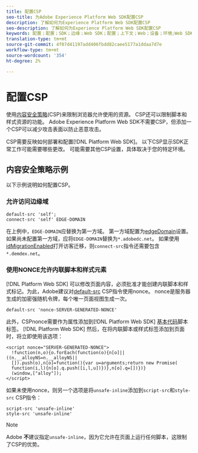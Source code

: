 ```yaml
---
title: 配置CSP
seo-title: 为Adobe Experience Platform Web SDK配置CSP
description: 了解如何为Experience Platform Web SDK配置CSP
seo-description: 了解如何为Experience Platform Web SDK配置CSP
keywords: 配置；配置；SDK；边缘；Web SDK；配置；上下文；Web；设备；环境;Web SDK设置；内容安全策略；
translation-type: tm+mt
source-git-commit: 4f07d41197add406fbdd82caee5177a1ddaa7d7e
workflow-type: tm+mt
source-wordcount: '354'
ht-degree: 2%

---
```



# 配置CSP

使用[内容安全策略](https://developer.mozilla.org/zh-CN/docs/Web/HTTP/Headers/Content-Security-Policy)(CSP)来限制浏览器允许使用的资源。 CSP还可以限制脚本和样式资源的功能。 Adobe Experience Platform Web SDK不需要CSP，但添加一个CSP可以减少攻击表面以防止恶意攻击。

CSP需要反映如何部署和配置[!DNL Platform Web SDK]。 以下CSP显示SDK正常工作可能需要哪些更改。 可能需要其他CSP设置，具体取决于您的特定环境。

## 内容安全策略示例

以下示例说明如何配置CSP。

### 允许访问边缘域

```
default-src 'self';
connect-src 'self' EDGE-DOMAIN
```

在上例中，`EDGE-DOMAIN`应替换为第一方域。 第一方域配置为[edgeDomain](configuring-the-sdk.md#edge-domain)设置。 如果尚未配置第一方域，应将`EDGE-DOMAIN`替换为`*.adobedc.net`。 如果使用[idMigrationEnabled](configuring-the-sdk.md#id-migration-enabled)打开访客迁移，则`connect-src`指令还需要包含`*.demdex.net`。

### 使用NONCE允许内联脚本和样式元素

[!DNL Platform Web SDK] 可以修改页面内容，必须批准才能创建内联脚本和样式标记。为此，Adobe建议对[default-src](https://developer.mozilla.org/en-US/docs/Web/HTTP/Headers/Content-Security-Policy/default-src) CSP指令使用nonce。 nonce是服务器生成的加密强随机令牌，每个唯一页面视图生成一次。

```
default-src 'nonce-SERVER-GENERATED-NONCE'
```

此外，CSPnonce需要作为属性添加到[!DNL Platform Web SDK] [基本代码](installing-the-sdk.md#adding-the-code)脚本标签。 [!DNL Platform Web SDK] 然后，在将内联脚本或样式标签添加到页面时，将立即使用该选项：

```
<script nonce="SERVER-GENERATED-NONCE">
  !function(n,o){o.forEach(function(o){n[o]||((n.__alloyNS=n.__alloyNS||
  []).push(o),n[o]=function(){var u=arguments;return new Promise(
  function(i,l){n[o].q.push([i,l,u])})},n[o].q=[])})}
  (window,["alloy"]);
</script>
```

如果未使用nonce，则另一个选项是将`unsafe-inline`添加到`script-src`和`style-src` CSP指令：

```
script-src 'unsafe-inline'
style-src 'unsafe-inline'
```

>[!NOTE]
>
>Adobe **不**&#x200B;建议指定`unsafe-inline`，因为它允许在页面上运行任何脚本，这限制了CSP的优势。
